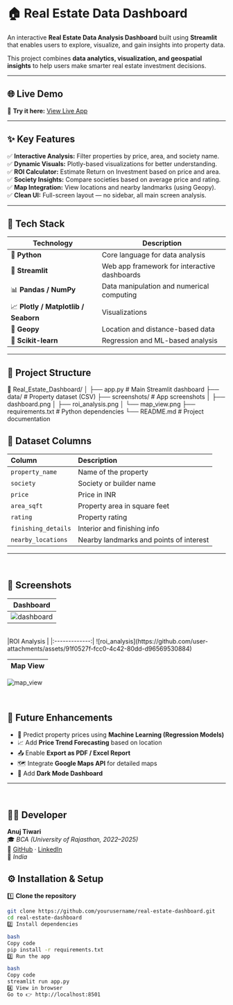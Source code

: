 # 🏠 Real Estate Data Dashboard  

An interactive **Real Estate Data Analysis Dashboard** built using **Streamlit** that enables users to explore, visualize, and gain insights into property data.  

This project combines **data analytics, visualization, and geospatial insights** to help users make smarter real estate investment decisions.  

---

## 🌐 Live Demo  
🚀 **Try it here:** [View Live App](https://your-streamlit-app-link)  

---

## ✨ Key Features  

✅ **Interactive Analysis:** Filter properties by price, area, and society name.  
✅ **Dynamic Visuals:** Plotly-based visualizations for better understanding.  
✅ **ROI Calculator:** Estimate Return on Investment based on price and area.  
✅ **Society Insights:** Compare societies based on average price and rating.  
✅ **Map Integration:** View locations and nearby landmarks (using Geopy).  
✅ **Clean UI:** Full-screen layout — no sidebar, all main screen analysis.  

---

## 🧠 Tech Stack  

| Technology | Description |
|-------------|-------------|
| 🐍 **Python** | Core language for data analysis |
| 🎈 **Streamlit** | Web app framework for interactive dashboards |
| 📊 **Pandas / NumPy** | Data manipulation and numerical computing |
| 📈 **Plotly / Matplotlib / Seaborn** | Visualizations |
| 📍 **Geopy** | Location and distance-based data |
| 🧮 **Scikit-learn** | Regression and ML-based analysis |

---

## 📂 Project Structure  

📁 Real_Estate_Dashboard/
│
├── app.py # Main Streamlit dashboard
├── data/ # Property dataset (CSV)
├── screenshots/ # App screenshots
│ ├── dashboard.png
│ ├── roi_analysis.png
│ └── map_view.png
├── requirements.txt # Python dependencies
└── README.md # Project documentation

 

## 🧾 Dataset Columns  

| Column | Description |
|:------------------|:----------------------------------------------|
| `property_name` | Name of the property |
| `society` | Society or builder name |
| `price` | Price in INR |
| `area_sqft` | Property area in square feet |
| `rating` | Property rating |
| `finishing_details` | Interior and finishing info |
| `nearby_locations` | Nearby landmarks and points of interest |

---

<br>

## 📸 Screenshots  

| Dashboard | 
|:-----------:|
|![dashboard](https://github.com/user-attachments/assets/3c3826f0-636c-4491-9bd6-db908b577813)
<br>
|ROI Analysis | 
|:-------------:|
![roi_analysis](https://github.com/user-attachments/assets/91f0527f-fcc0-4c42-80dd-d96569530884)
<br>

 | Map View |
 |:----------:|
![map_view](https://github.com/user-attachments/assets/c68cf960-027c-4f38-980a-8414368b82e9)




<br>

## 🧭 Future Enhancements  

- 🚧 Predict property prices using **Machine Learning (Regression Models)**  
- 📈 Add **Price Trend Forecasting** based on location  
- 📤 Enable **Export as PDF / Excel Report**  
- 🗺️ Integrate **Google Maps API** for detailed maps  
- 🌙 Add **Dark Mode Dashboard**

---

<br>

## 👨‍💻 Developer  

**Anuj Tiwari**  
🎓 *BCA (University of Rajasthan, 2022–2025)*  
💼 [GitHub](https://github.com/yourusername) · [LinkedIn](https://linkedin.com/in/yourprofile)  
📍 *India*










## ⚙️ Installation & Setup  

1️⃣ **Clone the repository**  
```bash
git clone https://github.com/yourusername/real-estate-dashboard.git
cd real-estate-dashboard
2️⃣ Install dependencies

bash
Copy code
pip install -r requirements.txt
3️⃣ Run the app

bash
Copy code
streamlit run app.py
4️⃣ View in browser
Go to 👉 http://localhost:8501

